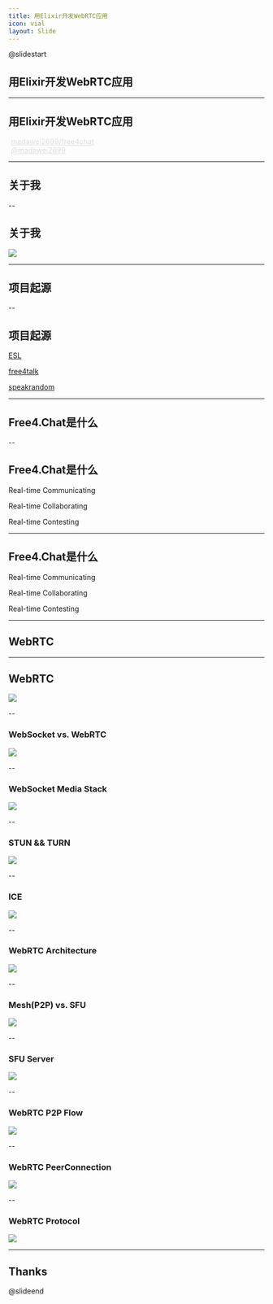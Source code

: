 ```yaml
---
title: 用Elixir开发WebRTC应用
icon: vial
layout: Slide
---
```


<!-- markdownlint-disable MD024 MD033 MD051 -->

@slidestart

<!-- .slide: data-transition="slide" data-auto-animate -->

<!-- .element: class="r-fit-text" -->

## 用Elixir开发WebRTC应用

---

<!-- .slide: data-auto-animate -->

## 用Elixir开发WebRTC应用

<div><i class="fa-brands fa-github-alt" style="margin-right:5px;color:#dddddd;"></i><a href="https://github.com/madawei2699/free4chat" style="color:#dddddd">madawei2699/free4chat</a></div>

<div><i class="fa-brands fa-twitter" style="margin-right:5px;color:#dddddd;"></i><a href="https://twitter.com/madawei2699" style="color:#dddddd">@madawei2699</a></div>

---

<!-- .slide: data-transition="slide" data-auto-animate -->

## 关于我

<!-- .element: class="r-fit-text" -->

--

<!-- .slide: data-auto-animate -->

## 关于我

![](https://img.bmpi.dev/d82275b1-c687-4df8-1d7b-e6240a48bb73.png)

---

<!-- .slide: data-transition="slide" data-auto-animate -->

## 项目起源

<!-- .element: class="r-fit-text" -->

--

<!-- .slide: data-auto-animate -->

## 项目起源

[ESL](https://en.wikipedia.org/wiki/English_as_a_second_or_foreign_language)

<!-- .element: class="fragment fade-in" -->

[free4talk](https://www.free4talk.com/)

<!-- .element: class="fragment fade-in" -->

[speakrandom](https://www.speakrandom.com/)

<!-- .element: class="fragment fade-in" -->

---

<!-- .slide: data-transition="slide" data-auto-animate -->

## Free4.Chat是什么

<!-- .element: class="r-fit-text" -->

--

<!-- .slide: data-auto-animate -->

## Free4.Chat是什么

Real-time Communicating

<!-- .element: class="fragment fade-in" -->

Real-time Collaborating

<!-- .element: class="fragment fade-in" -->

Real-time Contesting

<!-- .element: class="fragment fade-in" -->

---

<!-- .slide: data-auto-animate -->

## Free4.Chat是什么

Real-time Communicating
<!-- .element: class="fragment grow" -->

Real-time Collaborating

Real-time Contesting

---

<!-- .slide: data-transition="slide" data-auto-animate -->

## WebRTC

<!-- .element: class="r-fit-text" -->

---

<!-- .slide: data-auto-animate -->

## WebRTC

![](https://img.bmpi.dev/d9e9c842-ecca-154c-4ed6-6a0f4d250b60.png)

<!-- .element: class="r-stretch" -->

--

<!-- .slide: data-auto-animate data-background-color="rgb(41, 44, 52)" -->

### WebSocket vs. WebRTC

![](https://img.bmpi.dev/16915823-4116-2f82-361f-09fe7e9a3b5c.png)

<!-- .element: class="r-stretch" -->

--

<!-- .slide: data-auto-animate data-background-color="rgb(239, 241, 243)" -->

### WebSocket Media Stack

![](https://img.bmpi.dev/6fa4a124-45b7-7454-e8ea-60ff6667bd93.png)

<!-- .element: class="r-stretch" -->

--

### STUN && TURN

![](https://img.bmpi.dev/f149eed4-c11b-efbf-3376-cb0367785f13.png)

<!-- .element: class="r-stretch" -->

--

### ICE

![](https://img.bmpi.dev/574a8760-c2dd-6377-20a4-ffb921c92a59.png)

<!-- .element: class="r-stretch" -->

--

### WebRTC Architecture

![](https://img.bmpi.dev/592ab50a-4d04-ad4a-0463-e1afca18b7e3.png)

<!-- .element: class="r-stretch" -->

--

### Mesh(P2P) vs. SFU

![](https://img.bmpi.dev/43d28805-5e07-0bd0-cd71-4c4be6d4985c.png)

<!-- .element: class="r-stretch" -->

--

### SFU Server

![](https://img.bmpi.dev/b42a6334-54e7-da48-0a7b-eac57e35d5d7.png)

<!-- .element: class="r-stretch" -->

--

### WebRTC P2P Flow

![](https://img.bmpi.dev/56f0abd1-146c-1242-e331-468795e87632.png)

<!-- .element: class="r-stretch" -->

--

### WebRTC PeerConnection

![](https://img.bmpi.dev/26fc33ad-6537-e27e-b53d-fe6976ebc853.png)

<!-- .element: class="r-stretch" -->

--

### WebRTC Protocol

![](https://img.bmpi.dev/df700b1f-24aa-432f-2914-c24b5fe89a12.png)

<!-- .element: class="r-stretch" -->

---

<!-- .element: class="r-fit-text" -->

## Thanks

@slideend
